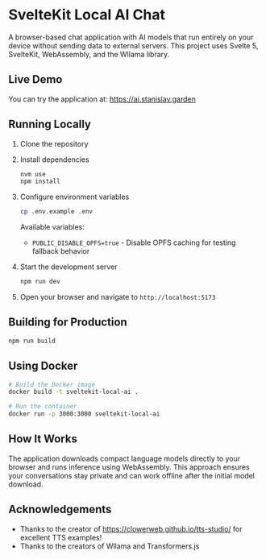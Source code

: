 # SvelteKit Local AI Chat

A browser-based chat application with AI models that run entirely on your device without sending data to external servers. This project uses Svelte 5, SvelteKit, WebAssembly, and the Wllama library.

## Live Demo

You can try the application at:
https://ai.stanislav.garden

## Running Locally

1. Clone the repository

2. Install dependencies

   ```bash
   nvm use
   npm install
   ```

3. Configure environment variables

   ```bash
   cp .env.example .env
   ```

   Available variables:
   - `PUBLIC_DISABLE_OPFS=true` - Disable OPFS caching for testing fallback behavior

4. Start the development server

   ```bash
   npm run dev
   ```

5. Open your browser and navigate to `http://localhost:5173`

## Building for Production

```bash
npm run build
```

## Using Docker

```bash
# Build the Docker image
docker build -t sveltekit-local-ai .

# Run the container
docker run -p 3000:3000 sveltekit-local-ai
```

## How It Works

The application downloads compact language models directly to your browser and runs inference using WebAssembly. This approach ensures your conversations stay private and can work offline after the initial model download.

## Acknowledgements

- Thanks to the creator of https://clowerweb.github.io/tts-studio/ for excellent TTS examples!
- Thanks to the creators of Wllama and Transformers.js
